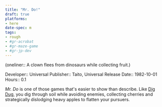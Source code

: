 ```yaml
---
title: "Mr. Do!"
draft: true
platforms:
- here
date-spec: m
tags:
- rough
- #gr-acrobat 
- #gr-maze-game 
- #gr-jp-dev 
---
```


(oneliner:: A clown flees from dinosaurs while collecting fruit.)

Developer:: Universal
Publisher:: Taito, Universal
Release Date:: 1982-10-01
Hours:: 0.1

*Mr. Do* is one of those games that's easier to show than describe. Like [Dig Dug](gamerecs/Dig%20Dug.md), you dig through soil while avoiding enemies, collecting cherries and strategically dislodging heavy apples to flatten your pursuers.